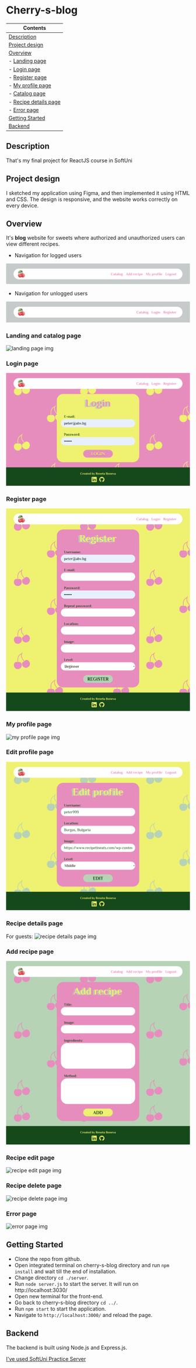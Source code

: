 # Cherry-s-blog

| Contents
|---
| [Description](#description)
| [Project design](#project-design)
| [Overview](#overview)
| - [Landing page](#landing-page)
| - [Login page](#login-page)
| - [Register page](#register-page)
| - [My profile page](#my-profile-page)
| - [Catalog page](#products-page)
| - [Recipe details page](#product-details-page)
| - [Error page](#error-page)
| [Getting Started](#getting-started)
| [Backend](#backend)

## Description
That's my final project for ReactJS course in SoftUni
## Project design
I sketched my application using Figma, and then implemented it using HTML and CSS. The design is responsive, and the website works correctly on every device.
## Overview
It's **blog** website for sweets where authorized and unauthorized users can view different recipes.

- Navigation for logged users

![navigation logged user img](https://github.com/renetaBoneva/Cherry-s-blog/blob/main/design/for%20README/nav-for-authorized.png)
- Navigation for unlogged users

![navigation unlogged user img](https://github.com/renetaBoneva/Cherry-s-blog/blob/main/design/for%20README/nav-for-unauthorized.png)
### Landing and catalog page


![landing page img](https://github.com/renetaBoneva/Cherry-s-blog/blob/main/design/for%20README/home-page.png)
### Login page


![login page img](https://github.com/renetaBoneva/Cherry-s-blog/blob/main/design/for%20README/login-page.png)
### Register page


![register page img](https://github.com/renetaBoneva/Cherry-s-blog/blob/main/design/for%20README/register-page.png)
### My profile page


![my profile page img](https://github.com/renetaBoneva/Cherry-s-blog/blob/main/design/for%20README/my-profile-page.png)
### Edit profile page

![edit profile page img](https://github.com/renetaBoneva/Cherry-s-blog/blob/main/design/for%20README/edit-profile-page.png)
### Recipe details page

For guests:
![recipe details page img](https://github.com/renetaBoneva/Cherry-s-blog/blob/main/design/for%20README/details-for-guests.png)
### Add recipe page


![add recipe page img](https://github.com/renetaBoneva/Cherry-s-blog/blob/main/design/for%20README/add-recipe-page.png)
### Recipe edit page


![recipe edit page img]()
### Recipe delete page


![recipe delete page img]()
### Error page

![error page img]()
## Getting Started

* Clone the repo from github.
* Open integrated terminal on cherry-s-blog directory and run `npm install` and wait till the end of installation.
* Change directory `cd ./server`.
* Run `node server.js` to start the server.
    It will run on http://localhost:3030/
* Open new terminal for the front-end. 
* Go back to cherry-s-blog directory `cd ../`.
* Run `npm start` to start the application. 
* Navigate to `http://localhost:3000/` and reload the page.

## Backend
The backend is built using Node.js and Express.js.

[I've used SoftUni Practice Server](https://github.com/softuni-practice-server/softuni-practice-server/tree/master)

